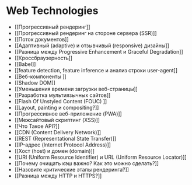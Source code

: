 # Web Technologies
- [[Прогрессивный рендеринг]]
- [[Прогрессивный рендеринг на стороне сервера (SSR)]]
- [[Поток документов]]
- [[Адаптивный (adaptive) и отзывчивый (responsive) дизайны]]
- [[Разница между Progressive Enhancement и Graceful Degradation]]
- [[Кроссбраузерность]]
- [[Babel]]
- [[feature detection, feature inference и анализ строки user-agent]]
- [[Веб-компоненты ]]
- [[Shadow DOM]]
- [[Уменьшения времени загрузки веб-страницы]]
- [[Разработка мультиязычных сайтов]]
- [[Flash Of Unstyled Content (FOUC) ]]
- [[Layout, painting и compositing?]]
- [[Прогрессивное веб-приложение (PWA)]]
- [[Межсайтовый скриптинг (XSS)]]
- [[Что Такое API?]]
- [[CDN (Content Delivery Network)]]
- [[REST (Representational State Transfer)]]
- [[IP-адрес (Internet Protocol Address)]]
- [[Хост (host) и домен (domain)]]
- [[URI (Uniform Resource Identifier) и URL (Uniform Resource Locator)]]
- [[Почему очищать кэш важно? Как это можно сделать?]]
- [[Назовите критические этапы рендеринга?]]
- [[Разница между HTTP и HTTPS?]]

